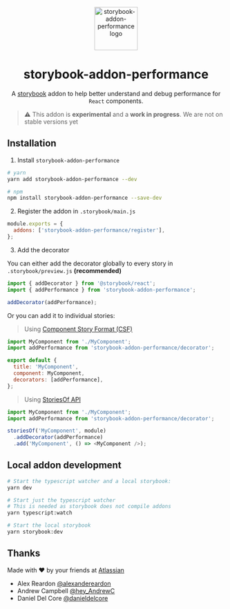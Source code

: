 <p align="center">
  <img src="https://user-images.githubusercontent.com/2182637/78120940-78263200-7456-11ea-9953-8ca5285af518.png" alt="storybook-addon-performance logo" width="100px" />
</p>
<h1 align="center">storybook-addon-performance</h1>
<div align="center">

A [storybook](https://storybook.js.org/) addon to help better understand and debug performance for `React` components.

</div>

> ⚠️ This addon is **experimental** and a **work in progress**. We are not on stable versions yet

## Installation

1. Install `storybook-addon-performance`

```bash
# yarn
yarn add storybook-addon-performance --dev

# npm
npm install storybook-addon-performance --save-dev
```

2. Register the addon in `.storybook/main.js`

```js
module.exports = {
  addons: ['storybook-addon-performance/register'],
};
```

3. Add the decorator

You can either add the decorator globally to every story in `.storybook/preview.js` **(recommended)**

```js
import { addDecorator } from '@storybook/react';
import { addPerformance } from 'storybook-addon-performance';

addDecorator(addPerformance);
```

Or you can add it to individual stories:

> Using [Component Story Format (CSF)](https://storybook.js.org/docs/formats/component-story-format/)

```js
import MyComponent from './MyComponent';
import addPerformance from 'storybook-addon-performance/decorator';

export default {
  title: 'MyComponent',
  component: MyComponent,
  decorators: [addPerformance],
};
```

> Using [StoriesOf API](https://storybook.js.org/docs/formats/storiesof-api/)

```js
import MyComponent from './MyComponent';
import addPerformance from 'storybook-addon-performance/decorator';

storiesOf('MyComponent', module)
  .addDecorator(addPerformance)
  .add('MyComponent', () => <MyComponent />);
```

## Local addon development

```bash
# Start the typescript watcher and a local storybook:
yarn dev

# Start just the typescript watcher
# This is needed as storybook does not compile addons
yarn typescript:watch

# Start the local storybook
yarn storybook:dev
```

## Thanks

Made with ❤️ by your friends at [Atlassian](https://www.atlassian.com/)

- Alex Reardon [@alexandereardon](https://twitter.com/alexandereardon)
- Andrew Campbell [@hey_AndrewC](https://twitter.com/hey_AndrewC)
- Daniel Del Core [@danieldelcore](https://twitter.com/danieldelcore)

